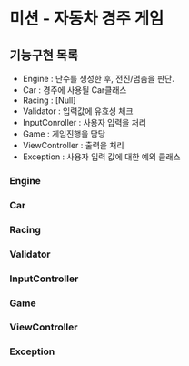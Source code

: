# 미션 - 자동차 경주 게임

## 기능구현 목록
-   Engine : 난수를 생성한 후, 전진/멈춤을 판단. 
-   Car : 경주에 사용될 Car클래스
-   Racing : [Null]
-   Validator : 입력값에 유효성 체크
-   InputConroller : 사용자 입력을 처리
-   Game : 게임진행을 담당
-   ViewController : 출력을 처리
-   Exception : 사용자 입력 값에 대한 예외 클래스


### Engine
### Car
### Racing
### Validator
### InputController
### Game
### ViewController
### Exception

